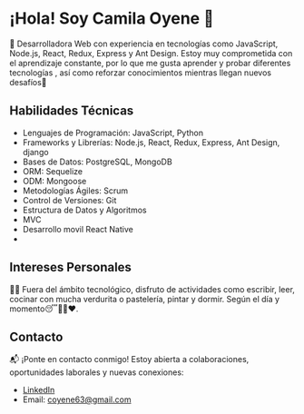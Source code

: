 # ¡Hola! Soy Camila Oyene 🌟

🚀 Desarrolladora Web con experiencia en tecnologías como JavaScript, Node.js, React, Redux, Express y Ant Design. Estoy muy comprometida con el aprendizaje constante, por lo que me gusta aprender y probar diferentes tecnologías , así como reforzar conocimientos mientras llegan nuevos desafíos💁

## Habilidades Técnicas
- Lenguajes de Programación: JavaScript, Python
- Frameworks y Librerías: Node.js, React, Redux, Express, Ant Design, django
- Bases de Datos: PostgreSQL, MongoDB
- ORM: Sequelize
- ODM: Mongoose
- Metodologías Ágiles: Scrum
- Control de Versiones: Git
- Estructura de Datos y Algoritmos
- MVC 
- Desarrollo movil React Native
- 
## Intereses Personales
👩‍🎨 Fuera del ámbito tecnológico, disfruto de actividades como escribir, leer, cocinar con mucha verdurita o pastelería, pintar y dormir.
Según el día y momento😴🎨📖❤️.

## Contacto
📬 ¡Ponte en contacto conmigo! Estoy abierta a colaboraciones, oportunidades laborales y nuevas conexiones:
- [LinkedIn](https://www.linkedin.com/in/camila-oyene-129505175/)
- Email: [coyene63@gmail.com](mailto:coyene63@gmail.com)
<!--
**CamilaOyene/CamilaOyene** is a ✨ _special_ ✨ repository because its `README.md` (this file) appears on your GitHub profile.

Here are some ideas to get you started:

- 🔭 I’m currently working on ...
- 🌱 I’m currently learning ...
- 👯 I’m looking to collaborate on ...
- 🤔 I’m looking for help with ...
- 💬 Ask me about ...
- 📫 How to reach me: ...
- 😄 Pronouns: ...
- ⚡ Fun fact: ...
-->
